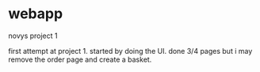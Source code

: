 # webapp
novys project 1

first attempt at project 1.
started by doing the UI.
done 3/4 pages but i may remove the order page and create a basket.
